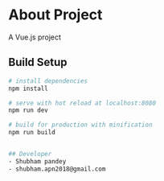 # About Project

A Vue.js project

## Build Setup

``` bash
# install dependencies
npm install

# serve with hot reload at localhost:8080
npm run dev

# build for production with minification
npm run build


## Developer
- Shubham pandey
- shubham.apn2018@gmail.com
